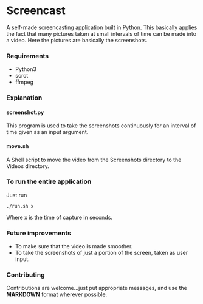 # Screencast
A self-made screencasting application built in Python. This basically applies the fact that many pictures taken at small intervals of time can be made into a video. Here the pictures are basically the screenshots.

### Requirements

* Python3
* scrot
* ffmpeg

### Explanation

#### screenshot.py

This program is used to take the screenshots continuously for an interval of time given as an input argument.

#### move.sh

A Shell script to move the video from the Screenshots directory to the Videos directory.

### To run the entire application

Just run 
```
./run.sh x
```
Where x is the time of capture in seconds.

### Future improvements

* To make sure that the video is made smoother.
* To take the screenshots of just a portion of the screen, taken as user input.

### Contributing 

Contributions are welcome...just put appropriate messages, and use the **MARKDOWN** format wherever possible.
